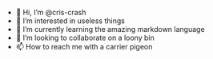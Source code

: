 - 👋 Hi, I’m @cris-crash
- 👀 I’m interested in useless things 
- 🌱 I’m currently learning the amazing markdown language
- 💞️ I’m looking to collaborate on a loony bin
- 📫 How to reach me with a carrier pigeon

<!---
cris-crash/cris-crash is a ✨ special ✨ repository because its `README.md` (this file) appears on your GitHub profile.
You can click the Preview link to take a look at your changes.
--->
